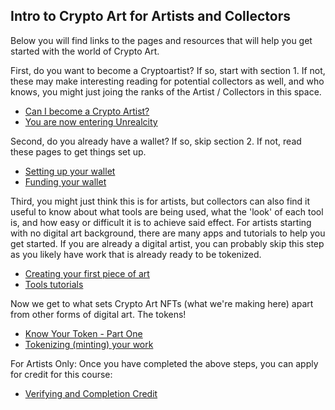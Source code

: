 

## Intro to Crypto Art for Artists and Collectors

Below you will find links to the pages and resources that will help you get started with the world of Crypto Art.

First, do you want to become a Cryptoartist?  If so, start with section 1.  If not, these may make interesting reading for 
potential collectors as well, and who knows, you might just joing the ranks of the Artist / Collectors in this space.

* [Can I become a Crypto Artist?](https://cryptoartschool.github.io/IntroCapsule/1.1-Can-I-become-a-Crypto-Artist)
* [You are now entering Unrealcity](https://cryptoartschool.github.io/IntroCapsule/1.2-You-Are-Now-Entering-Unrealcity)

Second, do you already have a wallet?  If so, skip section 2.  If not, read these pages to get things set up.

* [Setting up your wallet](https://cryptoartschool.github.io/IntroCapsule/2.1-Setting-up-your-wallet)
* [Funding your wallet](https://cryptoartschool.github.io/IntroCapsule/2.2-Funding-a-wallet)

Third, you might just think this is for artists, but collectors can also find it useful to know about what tools are 
being used, what the 'look' of each tool is, and how easy or difficult it is to achieve said effect.  For artists starting
with no digital art background, there are many apps and tutorials to help you get started.  If you are already a digital
artist, you can probably skip this step as you likely have work that is already ready to be tokenized.

* [Creating your first piece of art](https://cryptoartschool.github.io/IntroCapsule/3.1-Creating-the-image-your-want-to-tokenize)
* [Tools tutorials](https://beta.cent.co/~cryptoartschool)

Now we get to what sets Crypto Art NFTs (what we're making here) apart from other forms of digital art.  The tokens!

* [Know Your Token - Part One](https://beta.cent.co/+sku644)
* [Tokenizing (minting) your work](https://cryptoartschool.github.io/IntroCapsule/4.1-Tokenizing-(minting)-your-work)


For Artists Only:  Once you have completed the above steps, you can apply for credit for this course:
* [Verifying and Completion Credit](https://cryptoartschool.github.io/IntroCapsule/5.1-Verifying-and-Completion-Credit)
